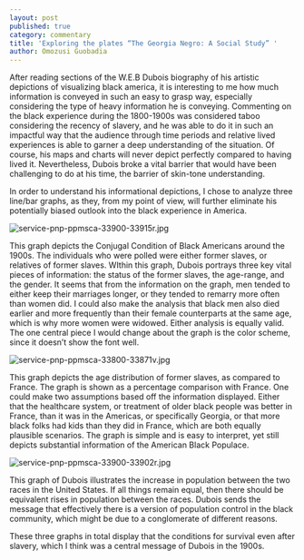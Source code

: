 ```yaml
---
layout: post
published: true
category: commentary
title: 'Exploring the plates “The Georgia Negro: A Social Study” '
author: Omozusi Guobadia
---
```

After reading sections of the W.E.B Dubois biography of his artistic depictions of visualizing black america, it is interesting to me how much information is conveyed in such an easy to grasp way, especially considering the type of heavy information he is conveying. Commenting on the black experience during the 1800-1900s was considered taboo considering the recency of slavery, and he was able to do it in such an impactful way that the audience through time periods and relative lived experiences is able to garner a deep understanding of the situation. Of course, his maps and charts will never depict perfectly compared to having lived it. Nevertheless, Dubois broke a vital barrier that would have been challenging to do at his time, the barrier of skin-tone understanding.

In order to understand his informational depictions, I chose to analyze three line/bar graphs, as they, from my point of view, will further eliminate his potentially biased outlook into the black experience in America. 

![service-pnp-ppmsca-33900-33915r.jpg]({{site.baseurl}}/assets/service-pnp-ppmsca-33900-33915r.jpg)

This graph depicts the Conjugal Condition of Black Americans around the 1900s. The individuals who were polled were either former slaves, or relatives of former slaves. WIthin this graph, Dubois portrays three key vital pieces of information: the status of the former slaves, the age-range, and the gender. It seems that from the information on the graph, men tended to either keep their marriages longer, or they tended to remarry more often than women did. I could also make the analysis that black men also died earlier and more frequently than their female counterparts at the same age, which is why more women were widowed. Either analysis is equally valid. The one central piece I would change about the graph is the color scheme, since it doesn’t show the font well.

![service-pnp-ppmsca-33800-33871v.jpg]({{site.baseurl}}/assets/service-pnp-ppmsca-33800-33871v.jpg)


This graph depicts the age distribution of former slaves, as compared to France. The graph is shown as a percentage comparison with France. One could make two assumptions based off the information displayed. Either that the healthcare system, or treatment of older black people was better in France, than it was in the Americas, or specifically Georgia, or that more black folks had kids than they did in France, which are both equally plausible scenarios. The graph is simple and is easy to interpret, yet still depicts substantial information of the American Black Populace. 

![service-pnp-ppmsca-33900-33902r.jpg]({{site.baseurl}}/assets/service-pnp-ppmsca-33900-33902r.jpg)

This graph of Dubois illustrates the increase in population between the two races in the United States. If all things remain equal, then there should be equivalent rises in population between the races. Dubois sends the message that effectively there is a version of population control in the black community, which might be due to a conglomerate of different reasons. 

These three graphs in total display that the conditions for survival even after slavery, which I think was a central message of Dubois in the 1900s. 

